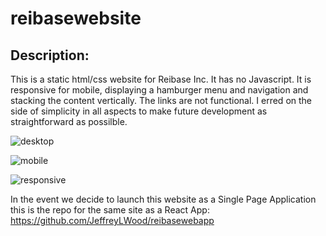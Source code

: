 # reibasewebsite

## Description:

This is a static html/css website for Reibase Inc. It has no Javascript. It is responsive for mobile, displaying a hamburger menu and navigation and stacking the content vertically. The links are not functional. I erred on the side of simplicity in all aspects to make future development as straightforward as possilble.

![desktop](https://user-images.githubusercontent.com/75996017/171423377-8ecb27ef-c3b4-4ec3-bb4e-ab88a7996d26.png)

![mobile](https://user-images.githubusercontent.com/75996017/171424643-db170e48-6079-44c5-8f51-f6ad07d1de42.png)

![responsive](https://user-images.githubusercontent.com/75996017/171434212-f1f3137b-322e-42dd-84a5-a6cab9db9711.gif)

In the event we decide to launch this website as a Single Page Application this is the repo for the same site as a React App:
https://github.com/JeffreyLWood/reibasewebapp
